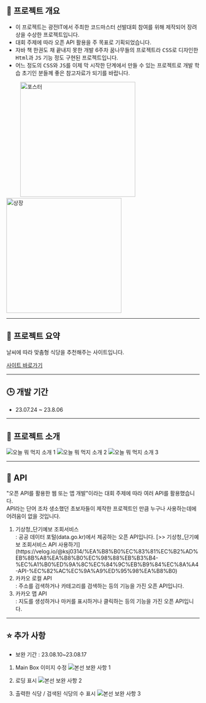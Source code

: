 ## :ledger: 프로젝트 개요
<ul>
   <li>이 프로젝트는 광전IT에서 주최한 코드마스터 선발대회 참여를 위해 제작되어 장려상을 수상한 프로젝트입니다.</li>
   <li>대회 주제에 따라 오픈 API 활용을 주 목표로 기획되었습니다.</li> 
   <li>자바 책 한권도 채 끝내지 못한 개발 6주차 꿈나무들의 프로젝트라 <kbd>CSS</kbd>로 디자인한 <kbd>Html</kbd>과 <kbd>JS</kbd> 기능 정도 구현된 프로젝트입니다.</li>
   <li>어느 정도의 <kbd>CSS</kbd>와 <kbd>JS</kbd>를 이제 막 시작한 단계에서 만들 수 있는 프로젝트로 개발 학습 초기인 분들께 좋은 참고자료가 되기를 바랍니다.</li>
</ul>   
&emsp;&emsp;<kbd style="width:300px; border: 1px solid ligthgray;">
   <img style="width:300px;" alt="포스터" src="https://github.com/KSJ0314/What_to_eat_today/assets/132119447/07d32d4e-7a6b-49be-8763-4f1c753155c7">
</kbd>
&emsp;&emsp;<kbd style="width:300px; border: 1px solid ligthgray;">
   <img style="width:300px;" alt="상장" src="https://github.com/KSJ0314/What_to_eat_today/assets/132119447/99a1da07-c12f-479c-9ae9-c4f00b012190">
</kbd>



---

## :blue_book: 프로젝트 요약
날씨에 따라 맞춤형 식당을 추천해주는 사이트입니다.

[사이트 바로가기](https://cmkj0314.neocities.org/)

---

## :clock3: 개발 기간
* 23.07.24 ~ 23.8.06

---

## :orange_book: 프로젝트 소개

![오늘 뭐 먹지 소개 1](https://github.com/KSJ0314/codemasickdang/assets/132119447/97d1cd33-f624-416e-b039-25c3aaba6018)
![오늘 뭐 먹지 소개 2](https://github.com/KSJ0314/codemasickdang/assets/132119447/5e3f0299-12ba-4b79-9473-5d80d5d259a6)
![오늘 뭐 먹지 소개 3](https://github.com/KSJ0314/codemasickdang/assets/132119447/bcac43fc-80aa-48de-ba24-54c143d369a2)

---

## :closed_book: API

"오픈 API를 활용한 웹 또는 앱 개발"이라는 대회 주제에 따라 여러 API를 활용했습니다.<br>
API라는 단어 조차 생소했던 초보자들이 제작한 프로젝트인 만큼 누구나 사용하는데에 어려움이 없을 것입니다.

<ol>
   <li>
      기상청_단기예보 조회서비스<br>
      : 공공 데이터 포털(data.go.kr)에서 제공하는 오픈 API입니다.
      [>> 기상청_단기예보 조회서비스 API 사용하기](https://velog.io/@ksj0314/%EA%B8%B0%EC%83%81%EC%B2%AD%EB%8B%A8%EA%B8%B0%EC%98%88%EB%B3%B4-%EC%A1%B0%ED%9A%8C%EC%84%9C%EB%B9%84%EC%8A%A4-API-%EC%82%AC%EC%9A%A9%ED%95%98%EA%B8%B0)
   </li>
   <li>
      카카오 로컬 API<br>
      : 주소를 검색하거나 카테고리를 검색하는 등의 기능을 가진 오픈 API입니다.
   </li>
   <li>
      카카오 맵 API<br>
      : 지도를 생성하거나 마커를 표시하거나 클릭하는 등의 기능을 가진 오픈 API입니다.
   </li>
</ol>

---

## :star: 추가 사항

* 보완 기간 : 23.08.10~23.08.17

1. Main Box 이미지 수정
![본선 보완 사항 1](https://github.com/KSJ0314/codemasickdang/assets/132119447/581c6c75-758e-41e6-9c3d-1bcad83c0d86)

2. 로딩 표시
![본선 보완 사항 2](https://github.com/KSJ0314/codemasickdang/assets/132119447/31da93c2-a542-4631-a5fb-b5c95f0ccc7d)

3. 출력한 식당 / 검색된 식당의 수 표시
![본선 보완 사항 3](https://github.com/KSJ0314/codemasickdang/assets/132119447/32db7263-6c04-4a76-bcb6-91e1f9dd4f03)

